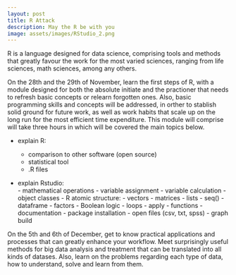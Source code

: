 ```yaml
---
layout: post
title: R Attack
description: May the R be with you
image: assets/images/RStudio_2.png
---
```


R is a language designed for data science, comprising tools and methods that greatly favour the work for the most varied sciences, ranging from life sciences, math sciences, among any others.

On the 28th and the 29th of November, learn the first steps of R, with a module designed for both the absolute initiate and the practioner that needs to refresh basic concepts or relearn forgotten ones. Also, basic programming skills and concepts will be addressed, in orther to stablish solid ground for future work, as well as work habits that scale up on the long run for the most efficient time expenditure. This module will comprise will take three hours in which will be covered the main topics below.

- explain R:
	- comparison to other software (open source)
	- statistical tool
	- .R files

- explain Rstudio: 	
		- mathematical operations
		- variable assignment
		- variable calculation
		- object classes
		- R atomic structure:
			- vectors
			- matrices
			- lists
			- seq()
			- dataframe
			- factors
			- Boolean logic
		- loops
		- apply
		- functions
		- documentation
		- package installation
		- open files (csv, txt, spss)
		- graph build

On the 5th and 6th of December, get to know practical applications and processes that can greatly enhance your workflow. Meet surprisingly useful methods for big data analysis and treatment that can be translated into all kinds of datases. Also, learn on the problems regarding each type of data, how to understand, solve and learn from them.

